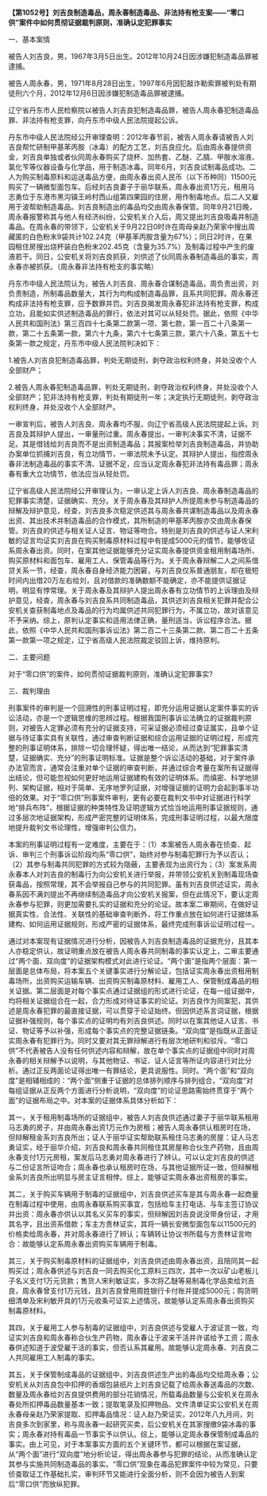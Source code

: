 **【第1052号】刘吉良制造毒品，周永春制造毒品、非法持有枪支案——“零口供”案件中如何贯彻证据裁判原则，准确认定犯罪事实**

一、基本案情

被告人刘吉良，男，1967年3月5日出生。2012年10月24日因涉嫌犯制造毒品罪被逮捕。

被告人周永春，男，1971年8月28日出生，1997年6月因犯敲诈勒索罪被判处有期徒刑六个月，2012年12月6日因涉嫌犯制造毒品罪被逮捕。

辽宁省丹东市人民检察院以被告人刘吉良犯制造毒品罪，被告人周永春犯制造毒品罪、非法持有枪支罪，向丹东市中级人民法院提起公诉。

丹东市中级人民法院经公开审理查明：2012年春节前，被告人周永春请被告人刘吉良帮忙研制甲基苯丙胺（冰毒）的配方工艺，刘吉良应允。后由周永春提供资金，刘吉良单独或者伙同周永春购买了烧杯、加热套、乙醚、乙腈、甲胺水溶液、氯化苄等仪器设备与化学品，用于制造冰毒。同年6月，刘吉良试制毒品成功。二人为购买制毒原料和运送毒品方便，由周永春出资人民币（以下币种同）11500元购买了一辆微型面包车。后经刘吉良妻子于丽华联系，周永春出资1万元，租用马志勇位于东港市黑沟镇王岭村西山组第四果园的住房，用作制毒地点。后二人又雇用于波帮助制造毒品。刘吉良制造出的毒品均交由周永春保管。同年9月21日晚，周永春报警称其与他人有经济纠纷，公安机关介入后，周又提出刘吉良吸毒并制造毒品。在周永春的带领下，公安机关于9月22日0时许在周母亲赵乃荣家中搜出周藏匿的白色粉末9袋共计102.24克（甲基苯丙胺含量为67%）；同日2时许，在果园租住房搜出烧杯装白色粉末202.45克（含量为35.7%）及制毒过程中产生的废液若干。同日，公安机关将刘吉良抓获，刘供述了伙同周永春制造毒品的事实，周永春亦被抓获。（周永春非法持有枪支的事实略）

丹东市中级人民法院认为，被告人刘吉良、周永春合谋制造毒品，周负责出资，刘负责制造，所制毒品数量大，其行为均构成制造毒品罪，且系共同犯罪。周永春还构成非法持有枪支罪，应予数罪并罚。刘吉良揭发周永春犯非法持有枪支罪，构成立功，且能如实供述制造毒品的罪行，依法对其可以从轻处罚。据此，依照《中华人民共和国刑法》第三百四十七条第二款第一项、第七款，第一百二十八条第一款，第二十五条第一款，第六十九条，第六十七条第三款，第六十八条，第五十七条第一款之规定，丹东市中级人民法院判决如下：

1.被告人刘吉良犯制造毒品罪，判处无期徒刑，剥夺政治权利终身，并处没收个人全部财产；

2.被告人周永春犯制造毒品罪，判处无期徒刑，剥夺政治权利终身，并处没收个人全部财产；犯非法持有枪支罪，判处有期徒刑一年；决定执行无期徒刑，剥夺政治权利终身，并处没收个人全部财产。

一审宣判后，被告人刘吉良、周永春均不服，向辽宁省高级人民法院提起上诉。刘吉良及其辩护人提出，一审量刑过重。周永春提出，一审判决事实不清，证据不足。其是借钱给刘吉良而不是出资制造毒品；其报案检举刘吉良制造毒品，并协助办案单位抓捕刘吉良，有立功情节，一审法院未予认定。其辩护人提出，指控周永春非法制造毒品的事实不清、证据不足，应当认定周永春犯非法持有毒品罪；周永春有重大立功情节，依法应当从轻处罚。

辽宁省高级人民法院经公开审理认为，一审认定上诉人刘吉良、周永春制造毒品的犯罪事实清楚，证据确实、充分。关于周永春及其辩护人所提周未参与制造毒品的辩解及辩护意见，经查，刘吉良多次稳定供述其与周永春共谋制造毒品以及周永春出资、其出技术并制造毒品的合作模式，其所制造的甲基苯丙胺亦交由周永春保管。刘吉良的供述与相关证人证言、物证等吻合。特别是刘吉良的供述与证人宋利敏的证言均证实刘吉良在购买制毒原材料过程中有提成5000元的情节，能够佐证系周永春出资。同时，在案其他证据能够充分证实周永春提供资金租用制毒场所、购买原材料和面包车、雇用工人、保管毒品等行为。关于周永春辩解二人之间系借贷关系一节，经查，周永春自身经济能力困窘，与刘吉良仅系普通朋友，却在极短时间内出借20万左右给刘，且对借款的准确数额不能确定，亦不能提供证据证明，明显有悖常理。关于周永春及其辩护人提出周永春有立功情节的上诉理由及辩护意见，经查，周永春与刘吉良系共同制造毒品，其供述刘吉良相关犯罪并配合公安机关查获制毒地点及毒品的行为均属供述共同犯罪行为，不属立功，故对该意见不予采纳。综上，原判认定事实和适用法律正确，量刑适当，诉讼程序合法。据此，依照《中华人民共和国刑事诉讼法》第二百二十三条第二款、第二百二十五条第一款第一项之规定，辽宁省高级人民法院裁定驳回上诉，维持原判。

二、主要问题

对于“零口供”的案件，如何贯彻证据裁判原则，准确认定犯罪事实?

三、裁判理由

刑事案件的审判是一个回溯性的刑事证明过程，即充分运用证据认定案件事实的诉讼活动，亦是一个逻辑思维的思辨过程。根据我国刑事诉讼法确立的证据裁判原则，对被告人定罪必须有充分的证据支持，可采证据必须经过查证属实，且单个证据与待证事实具有关联性，通过审查判断证据和综合运用证据的证明过程，形成完整的刑事证明体系，排除一切合理怀疑，得出唯一结论，从而达到“犯罪事实清楚，证据确实、充分”的刑事证明标准。证据是整个诉讼活动的基础，对于案件承办法官而言，通常会注重对单个证据的审查判断，并通过综合考量在案所有证据得出结论，但可能忽视如何更好地运用证据建构有效的证明体系。而缜密、科学地排列、架构证据，相对于简单、无序地罗列证据，对增强证据的证明力会起到事半功倍的效果。对于“零口供”刑事案件审判，更有必要在裁判文书中对证据进行科学地“排兵布阵”，根据证据的种类特性及证明逻辑方式恰当地运用刑事证据规则，通过多层次地证据架构，形成严密完整的证明体系，完成刑事证明过程，以最大限度地提升裁判文书论理性，增强审判公信力。

本案的刑事证明过程有一定难度，主要在于：（1）本案被告人周永春在侦查、起诉、审判三个刑事诉讼阶段均系“零口供”，始终对参与制毒犯罪行为予以否认；（2）其参与制毒共同犯罪的方式较为隐蔽，主要表现为出资行为；（3）案发系周永春本人对刘吉良的制毒行为向公安机关进行举报，并带领公安机关到制毒现场查获毒品，按照常理，其不会举报自己参与的共同犯罪。虽有刘吉良供述证实，周永春系因不满刘提出不再继续制造毒品才向公安机关报案，但在此情况下，要认定周永春参与犯罪，则更加需要扎实的证据和充分的论证。故本案二审期间，在做好证据真实性、合法性、关联性的基础审查判断外，将工作重点放在如何进行证据体系建构、如何运用证据规则，形成严密的证据体系，最终完成刑事诉讼证明过程一。

通过对本案现有证据情况进行分析，因被告人刘吉良制造毒品的证据充分，且其本人亦稳定供认，故证明重点放在被告人周永春共同制毒的事实认定上，二审主要通过“两个面、双向度”的证据架构模式对此进行论证。“两个面”是指两个层面：第一层面是总体布局，将本案五个关键事实进行分解论证，包括证实周永春出资租用制毒场所，出资购买运输车辆、出资购买制毒原材料、雇用工人、保管制成毒品的相关证据。第二层面是对每个事实点通过证据组的形式进行论证，在每一组证据中，均将相关证据组合在一起，合力形成对待证事实的论证。刘吉良作为同案犯，其供述是周永春犯罪的最直接证据，可以贯穿于论证始终。但因供述系言词证据，根据证据补强规则，每个事实点的证明均有刘吉良供述。同时以在案其他证人证言、书证、物证等予以补强，形成每个事实点的完整证据链条。“双向度”是指既从正面证实周永春有犯罪行为。同时又要对其无罪辩解进行有层次地研判和驳斥。“零口供”不代表被告人没有任何供述内容和辩解，故在单个事实点的证据组中同时对周永春的相关辩解予以说明，与其他物证、书证、证人证言等所证内容进行对比分析。通过正反两面论证得出唯一有罪结论，更具说服性。同时。“两个面”和“双向度”是相辅相成的：“两个面”侧重于证据的总体排列顺序与排列组合，“双向度”对每组证据从正反两个方面进行分析说明，“双向度”的论证思路需始终贯穿于“两个面”的证据布局之中。对本案的证据体系具体分析如下：

其一，关于租用制毒场所的证据组中，被告人刘吉良供述通过妻子于丽华联系租用马志勇的房子，并由周永春出资1万元作为房租；被告人周永春供认租房时在场，但辩解租金系刘吉良所出；证人于丽华证实帮助联系租住马志勇的房屋：证人马志勇证实，经于丽华介绍，刘吉良和周永春共同租住其房屋称合伙生产药物，且由周永春支付1万元房租，案发后马志勇对周永春进行了辨认。可以认定刘吉良的供述与二份证言所证吻合；周永春也承认租房时在场，与其他证据所证一致，但辩解租金系刘吉良所出明显与房主证言相悖。综上，能够证实周永春出资租房的事实。

其二，关于购买车辆用于制毒的证据组中，刘吉良供述买车是其与周永春一起商量在制毒过程中使用，由周永春联系购买事宜，包括给车主打电话、与车主签订协议并出资：周永春亦供认以其名义买车的事实，但辩解因刘吉良说没带身份证，才用其名字，且出资系借款；车主方贵林证实，其将一辆长安微型面包车以11500元的价格卖给周永春，并对周永春进行了辨认；车辆转让协议书所载与方贵林证言吻合：故能够认定系周永春出资购买车辆用于制毒。

其三，关于购买制毒原材料的证据组中，刘吉良供述由周永春出资，且陪同其一起购买过；周永春供述与刘吉良一同去购买化工原料三四次，其中一次以矿山老板儿子名义支付1万元货款；售货人宋利敏证实，多次将乙醚等易制毒化学品卖给刘吉良，周永春曾支付1万元钱，且刘吉良曾用周姓银行卡付账并提成5000元；购货明细清单及宋利敏开具的1万元收条可证实上述情况，故能够认定系周永春出资购买制毒原材料。

其四，关于雇用工人参与制毒的证据组中，刘吉良供述与受雇人于波证言一致，均证实刘吉良和周永春称合伙生产药物，周永春让于波来干活并许诺给予工资；周永春供述知道于波受雇干活的事实，但否认系其雇用。故能够认定周永春、刘吉良二人共同雇用工人制毒的事实。

其五，关于保管制成毒品的证据组中，刘吉良供述生产出的毒品均交给周永春；公安机关从刘吉良包中扣押的香烟包装纸片上刘吉良记载了给周永春送毒品的次数、数量及周永春给刘吉良提供费用的部分花销情况，所载毒品数量与公安机关在周永春处所扣押毒品数量基本一致；提取笔录及扣押物品、文件清单证实公安机关在周永春母亲赵乃荣家提取、扣押毒品情况：证人赵乃荣证实，2012年八九月间，刘吉良多次到家里，称与周永春一起研究买卖，后公安机关在其家搜缴9袋冰毒的事实；周永春对持有毒品一节事实予以供认。综上，能够认定周永春保管制成毒品的事实。由上可见，对于本案事实方面的五个关键环节，都可以根据在案证据，从“两个面”进行“双向度”地分析论证，得出周永春参与犯罪的结论，从而准确认定其参与实施共同制造毒品的事实。“零口供”现象在毒品犯罪案件中较为常见，只要侦查取证工作基础扎实，审判环节又能进行全面分析，则不会因为被告人到案后“零口供”而放纵犯罪。